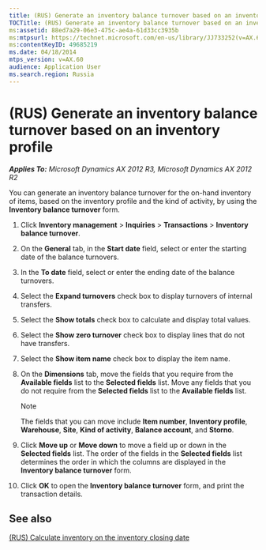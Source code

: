 ```yaml
---
title: (RUS) Generate an inventory balance turnover based on an inventory profile
TOCTitle: (RUS) Generate an inventory balance turnover based on an inventory profile
ms:assetid: 88ed7a29-06e3-475c-ae4a-61d33cc3935b
ms:mtpsurl: https://technet.microsoft.com/en-us/library/JJ733252(v=AX.60)
ms:contentKeyID: 49685219
ms.date: 04/18/2014
mtps_version: v=AX.60
audience: Application User
ms.search.region: Russia
---
```


# (RUS) Generate an inventory balance turnover based on an inventory profile 


_**Applies To:** Microsoft Dynamics AX 2012 R3, Microsoft Dynamics AX 2012 R2_

You can generate an inventory balance turnover for the on-hand inventory of items, based on the inventory profile and the kind of activity, by using the **Inventory balance turnover** form.

1.  Click **Inventory management** \> **Inquiries** \> **Transactions** \> **Inventory balance turnover**.

2.  On the **General** tab, in the **Start date** field, select or enter the starting date of the balance turnovers.

3.  In the **To date** field, select or enter the ending date of the balance turnovers.

4.  Select the **Expand turnovers** check box to display turnovers of internal transfers.

5.  Select the **Show totals** check box to calculate and display total values.

6.  Select the **Show zero turnover** check box to display lines that do not have transfers.

7.  Select the **Show item name** check box to display the item name.

8.  On the **Dimensions** tab, move the fields that you require from the **Available fields** list to the **Selected fields** list. Move any fields that you do not require from the **Selected fields** list to the **Available fields** list.
    

    > [!NOTE]
    > <P>The fields that you can move include <STRONG>Item number</STRONG>, <STRONG>Inventory profile</STRONG>, <STRONG>Warehouse</STRONG>, <STRONG>Site</STRONG>, <STRONG>Kind of activity</STRONG>, <STRONG>Balance account</STRONG>, and <STRONG>Storno</STRONG>.</P>



9.  Click **Move up** or **Move down** to move a field up or down in the **Selected fields** list. The order of the fields in the **Selected fields** list determines the order in which the columns are displayed in the **Inventory balance turnover** form.

10. Click **OK** to open the **Inventory balance turnover** form, and print the transaction details.

## See also

[(RUS) Calculate inventory on the inventory closing date](rus-calculate-inventory-on-the-inventory-closing-date.md)

  


